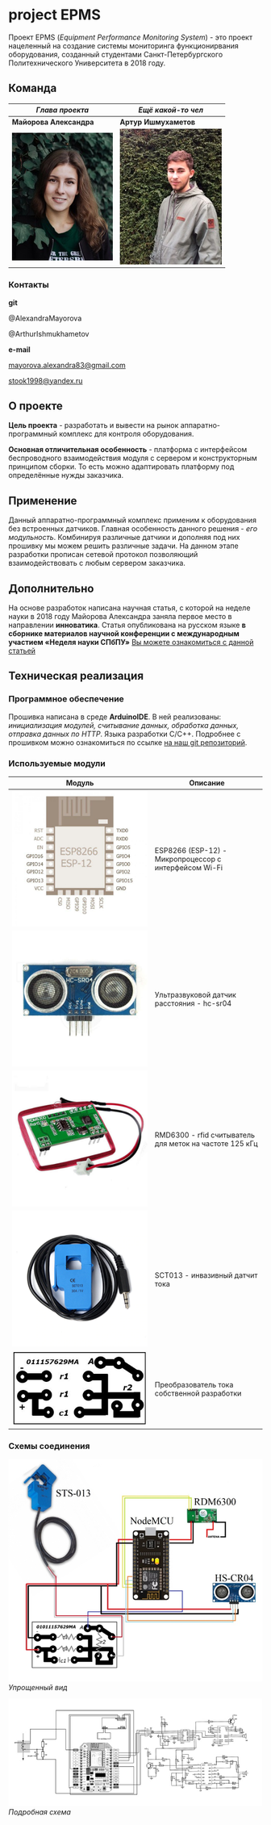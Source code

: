 # project EPMS
Проект EPMS (*Equipment Performance Monitoring System*) - это проект нацеленный на создание системы мониторинга функционирвания оборудования, созданный студентами Санкт-Петербургского Политехнического Университета в 2018 году.


## Команда

*Глава проекта* | *Ещё какой-то чел*
--------------- | ------------------
**Майорова Александра** | **Артур Ишмухаметов**
![alt text](images/1.jpg) | ![alt text](images/2.jpg)

### Контакты
**git**

@AlexandraMayorova

@ArthurIshmukhametov

**e-mail**

mayorova.alexandra83@gmail.com

stook1998@yandex.ru


## О проекте
**Цель проекта** - разработать и вывести на рынок аппаратно-программный комплекс для контроля оборудования.

**Основная отличительная особенность** - платформа с интерфейсом беспроводного взаимодействия модуля с сервером и конструкторным принципом сборки. То есть можно адаптировать платформу под определённые нужды заказчика.

## Применение
Данный аппаратно-программный комплекс применим к оборудования без встроенных датчиков. Главная особенность данного решения - *его модульность*. Комбинируя различные датчики и дополняя под них прошивку мы можем решить различные задачи. На данном этапе разработки прописан сетевой протокол позволяющий взаимодействовать с любым сервером заказчика.

## Дополнительно
На основе разработок написана научная статья, с которой на неделе науки в 2018 году Майорова Александра заняла первое место в направлении **инноватика**. Статья опубликована на русском языке **в сборнике материалов научной конференции с
международным участием «Неделя науки СПбПУ»**
[Вы можете ознакомиться с данной статьей](mayorovaproject.github.io/docs/Mayorova_-_Sistema_funktsionirovania_oborudovania_na_proizvodstve.pdf)
      

## Техническая реализация
### Программное обеспечение

Прошивка написана в среде **ArduinoIDE**. В ней реализованы: *инициализация модулей, считывание данных, обработка данных, отправка данных по HTTP*. Языка разработки С/С++. Подробнее с прошивком можно ознакомиться по ссылке [на наш git репозиторий](https://github.com/mayorovaproject/EPMS).
### Используемые модули

Модуль | Описание
--------------- | ------------------
![alt text](images/3.jpg) | ESP8266 (ESP-12) - Микропроцессор с интерфейсом Wi-Fi
![alt text](images/4.jpg) | Ультразвуковой датчик расстояния - hc-sr04
![alt text](images/5.jpg) | RMD6300 - rfid считыватель для меток на частоте 125 кГц
![alt text](images/6.jpg) | SCT013 - инвазивный датчит тока
![alt text](images/7.JPG) | Преобразователь тока собственной разработки

### Схемы соединения

![alt text](images/9.jpg)
*Упрощенный вид*


![alt text](images/8.jpg)
*Подробная схема*


